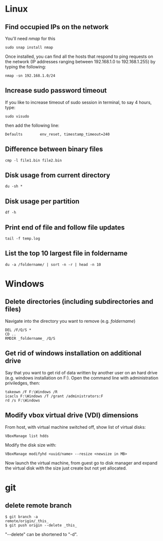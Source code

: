 # Linux

## Find occupied IPs on the network

You'll need _nmap_ for this

    sudo snap install nmap

Once installed, you can find all the hosts that respond to ping requests on the
network (IP addresses ranging between 192.168.1.0 to 192.168.1.255) by typing
the following:

    nmap -sn 192.168.1.0/24

## Increase sudo password timeout
If you like to increase timeout of sudo session in terminal, to say 4 hours,
type:

    sudo visudo

then add the following line:

    Defaults        env_reset, timestamp_timeout=240

## Difference between binary files
    cmp -l file1.bin file2.bin

## Disk usage from current directory
    du -sh *

## Disk usage per partition
    df -h
    
## Print end of file and follow file updates
    tail -f temp.log

## List the top 10 largest file in foldername
    du -a /foldername/ | sort -n -r | head -n 10

# Windows

## Delete directories (including subdirectories and files)

Navigate into the directory you want to remove (e.g. _foldername_)

    DEL /F/Q/S *
    CD ..
    RMDIR _foldername_ /Q/S

## Get rid of windows installation on additional drive

Say that you want to get rid of data written by another user on an hard drive
(e.g. windows installation on F:\).
Open the command line with administration priviledges, then:

    takeown /F F:\Windows /R
    icacls F:\Windows /T /grant /administrators:F
    rd /s F:\Windows

## Modify vbox virtual drive (VDI) dimensions
From host, with virtual machine switched off, show list of virtual disks:

    VBoxManage list hdds

Modify the disk size with:

    VBoxManage modifyhd <uuid/name> --resize <newsize in MB>

Now launch the virtual machine, from guest go to disk manager and expand
the virtual disk with the size just create but not yet allocated.

# git

## delete remote branch
    $ git branch -a
    remote/origin/_this_
    $ git push origin --delete _this_

"--delete" can be shortened to "-d".
